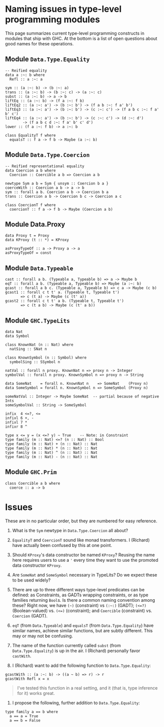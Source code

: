 # Naming issues in type-level programming modules



This page summarizes current type-level programming constructs in modules that ship with GHC. At the bottom is a list of open questions about good names for these operations.


## Module `Data.Type.Equality`


```wiki
-- Reified equality
data a :~: b where
  Refl :: a :~: a

sym :: (a :~: b) -> (b :~: a)
trans :: (a :~: b) -> (b :~: c) -> (a :~: c)
subst :: (a :~: b) -> a -> b
liftEq :: (a :~: b) -> (f a :~: f b)
liftEq2 :: (a :~: a') -> (b :~: b') -> (f a b :~: f a' b')
liftEq3 :: (a :~: a') -> (b :~: b') -> (c :~: c') -> (f a b c :~: f a' b' c')
liftEq4 :: (a :~: a') -> (b :~: b') -> (c :~: c') -> (d :~: d')
        -> (f a b c d :~: f a' b' c' d')
lower :: (f a :~: f b) -> a :~: b

class EqualityT f where
  equalsT :: f a -> f b -> Maybe (a :~: b)
```

## Module `Data.Type.Coercion`


```wiki
-- Reified representational equality
data Coercion a b where
  Coercion :: Coercible a b => Coercion a b

newtype Sym a b = Sym { unsym :: Coercion b a }
coerceWith :: Coercion a b -> a -> b
sym :: forall a b. Coercion a b -> Coercion b a
trans :: Coercion a b -> Coercion b c -> Coercion a c

class CoercionT f where
  coercionT :: f a -> f b -> Maybe (Coercion a b)
```

## Module Data.Proxy


```wiki
data Proxy t = Proxy
data KProxy (t :: *) = KProxy

asProxyTypeOf :: a -> Proxy a -> a
asProxyTypeOf = const
```

## Module `Data.Typeable`


```wiki
cast :: forall a b. (Typeable a, Typeable b) => a -> Maybe b
eqT :: forall a b. (Typeable a, Typeable b) => Maybe (a :~: b)
gcast :: forall a b c. (Typeable a, Typeable b) => c a -> Maybe (c b)
gcast1 :: forall c t t' a. (Typeable t, Typeable t')
       => c (t a) -> Maybe (c (t' a)) 
gcast2 :: forall c t t' a b. (Typeable t, Typeable t')
       => c (t a b) -> Maybe (c (t' a b)) 
```

## Module `GHC.TypeLits`


```wiki
data Nat
data Symbol

class KnownNat (n :: Nat) where
  natSing :: SNat n

class KnownSymbol (n :: Symbol) where
  symbolSing :: SSymbol n

natVal :: forall n proxy. KnownNat n => proxy n -> Integer
symbolVal :: forall n proxy. KnownSymbol n => proxy n -> String

data SomeNat    = forall n. KnownNat n    => SomeNat    (Proxy n)
data SomeSymbol = forall n. KnownSymbol n => SomeSymbol (Proxy n)

someNatVal :: Integer -> Maybe SomeNat  -- partial because of negative Ints
someSymbolVal :: String -> SomeSymbol

infix  4 <=?, <=
infixl 6 +, -
infixl 7 *
infixr 8 ^

type x <= y = (x <=? y) ~ True    -- Note: in Constraint
type family (m :: Nat) <=? (n :: Nat) :: Bool
type family (m :: Nat) + (n :: Nat) :: Nat
type family (m :: Nat) * (n :: Nat) :: Nat
type family (m :: Nat) ^ (n :: Nat) :: Nat
type family (m :: Nat) - (n :: Nat) :: Nat
```

## Module `GHC.Prim`


```wiki
class Coercible a b where
  coerce :: a -> b
```

# Issues



These are in no particular order, but they are numbered for easy reference.


1. What is the `Sym` newtype in `Data.Type.Coercion` all about?

1. `EqualityT` and `CoercionT` sound like monad transformers. I (Richard) have actually been confused by this at one point.

1. Should `KProxy`'s data constructor be named `KProxy`? Reusing the name here requires users to use a `'` every time they want to use the promoted data constructor `KProxy`.

1. Are `SomeNat` and `SomeSymbol` necessary in TypeLits? Do we expect these to be used widely?

1. There are up to three different ways type-level predicates can be defined: as Constraints, as GADTs wrapping constraints, or as type families returning `Bool`s. Is there a common naming convention among these? Right now, we have `(~)` (constraint) vs `(:~:)` (GADT); `(<=?)` (Boolean-valued) vs. `(<=)` (constraint); and `Coercible` (constraint) vs. `Coercion` (GADT).

1. `eqT` (from `Data.Typeable`) and `equalsT` (from `Data.Type.Equality`) have similar names, achieve similar functions, but are subtly different. This may or may not be confusing.

1. The name of the function currently called `subst` (from `Data.Type.Equality`) is up in the air. I (Richard) personally favor `castWith`.

1. I (Richard) want to add the following function to `Data.Type.Equality`:

  ```wiki
  gcastWith :: (a :~: b) -> ((a ~ b) => r) -> r
  gcastWith Refl x = x
  ```

>
>
> I've tested this function in a real setting, and it (that is, type inference for it) works great.
>
>

1. I propose the following, further addition to `Data.Type.Equality`:

  ```wiki
  type family a == b where
    a == a = True
    a == b = False
  ```